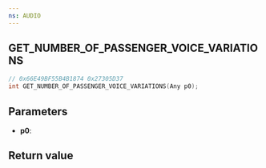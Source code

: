 ```yaml
---
ns: AUDIO
---
```

## GET_NUMBER_OF_PASSENGER_VOICE_VARIATIONS

```c
// 0x66E49BF55B4B1874 0x27305D37
int GET_NUMBER_OF_PASSENGER_VOICE_VARIATIONS(Any p0);
```


## Parameters
* **p0**: 

## Return value
